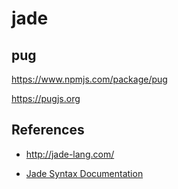 # jade

## pug

https://www.npmjs.com/package/pug

https://pugjs.org


## References
* http://jade-lang.com/

* [Jade Syntax Documentation](https://naltatis.github.io/jade-syntax-docs/)

